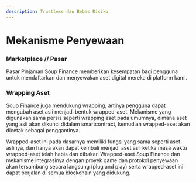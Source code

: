 ```yaml
---
description: Trustless dan Bebas Risiko
---
```


# Mekanisme Penyewaan

### Marketplace // Pasar

Pasar Pinjaman Soup Finance memberikan kesempatan bagi pengguna untuk mendaftarkan dan menyewakan aset digital mereka di platform kami.

### Wrapping Aset

Soup Finance juga mendukung wrapping, artinya pengguna dapat mengubah aset asli menjadi bentuk wrapped-aset. Mekanisme yang digunakan sama persis seperti wrapping aset pada umumnya, dimana aset yang asli akan dikunci didalam smartcontract, kemudian wrapped-aset akan dicetak sebagai penggantinya.

Wrapped-aset ini pada dasarnya memiliki fungsi yang sama seperti aset aslinya, dan hanya akan dapat kembali menjadi aset asli ketika masa waktu wrapped-aset telah habis dan dibakar. Wrapped-aset Soup Finance dan mekanisme integrasinya dengan proyek game dan protokol penyewaan akan tersambung secara langsung (plug and play) serta wrapped-aset ini dapat berjalan di semua blockchain yang didukung.&#x20;

